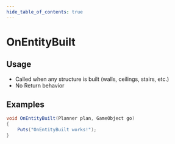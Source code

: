 ```yaml
---
hide_table_of_contents: true
---
```


# OnEntityBuilt

## Usage

* Called when any structure is built (walls, ceilings, stairs, etc.)
* No Return behavior

## Examples

```csharp title=""
void OnEntityBuilt(Planner plan, GameObject go)
{
    Puts("OnEntityBuilt works!");
}
```
